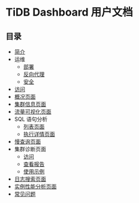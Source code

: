 # TiDB Dashboard 用户文档

<!-- markdownlint-disable MD007 -->
<!-- markdownlint-disable MD032 -->

## 目录

- [简介](/dashboard/dashboard-intro.md)
- 运维
  - [部署](/dashboard/dashboard-ops-deploy.md)
  - [反向代理](/dashboard/dashboard-ops-reverse-proxy.md)
  - [安全](/dashboard/dashboard-ops-security.md)
- [访问](/dashboard/dashboard-access.md)
- [概况页面](/dashboard/dashboard-overview.md)
- [集群信息页面](/dashboard/dashboard-cluster-info.md)
- [流量可视化页面](/dashboard/dashboard-key-visualizer.md)
- SQL 语句分析
  - [列表页面](/dashboard/dashboard-statement-list.md)
  - [执行详情页面](/dashboard/dashboard-statement-details.md)
- [慢查询页面](/dashboard/dashboard-slow-query.md)
- 集群诊断页面
  - [访问](/dashboard/dashboard-diagnostics-access.md)
  - [查看报告](/dashboard/dashboard-diagnostics-report.md)
  - [使用示例](/dashboard/dashboard-diagnostics-usage.md)
- [日志搜索页面](/dashboard/dashboard-log-search.md)
- [实例性能分析页面](/dashboard/dashboard-profiling.md)
- [常见问题](/dashboard/dashboard-faq.md)
